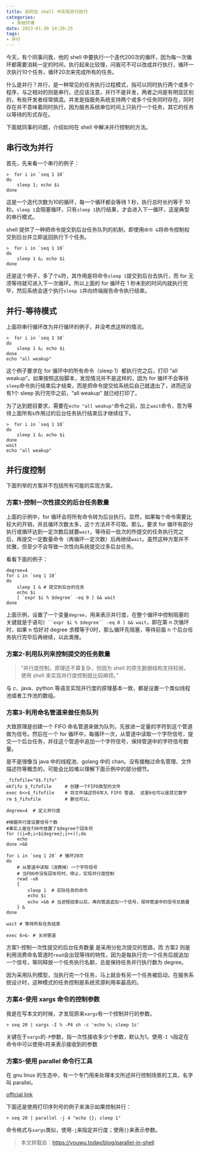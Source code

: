 ```yaml
---
title: 如何在 shell 中实现并行执行
categories:
  - 系统环境
date: 2023-01-30 14:29:25
tags:
- 并行
---
```


今天，有个同事问我，他的 shell 中要执行一个迭代200次的循环，因为每一次循环都需要消耗一定的时间，执行起来比较慢，问我可不可以改成并行执行，循环一次执行10个任务，循环20次来完成所有的任务。

什么是并行？并行，是一种常见的任务执行过程模式，指可以同时执行两个或多个程序，与之相对的则是串行。还应该注意，并行不是并发，两者之间是有明显区别的，有些开发者经常搞混。并发是指服务系统支持两个或多个任务同时存在，同时存在并不意味着同时执行，因为服务系统单位时间上只执行一个任务，其它的任务以等待的形式存在。

下面就同事的问题，介绍如何在 shell 中解决并行控制的方法。

## 串行改为并行

首先，先来看一个串行的例子：

```shell {.line-numbers}
>  for i in `seq 1 10`
do
    sleep 1; echo $i
done
```

这是一个迭代次数为10的循环，每一个循环都会等待 1 秒，执行总时长约等于 10 秒。`sleep 1`会阻塞循环，只有`sleep 1`执行结果，才会进入下一循环，这是典型的串行模式。

shell 提供了一种把命令提交到后台任务队列的机制，即使用`命令 &`将命令控制权交到后台并立即返回执行下个任务。

```shell {.line-numbers}
>  for i in `seq 1 10`
do
    sleep 1 &; echo $i
done
```

还是这个例子，多了个`&`符，其作用是将命令`sleep 1`提交到后台去执行，而 for 无须等待就可进入下一次循环。所以上面的 for 循环在 1 秒未到的时间内就执行完毕，然后系统会逐个执行`sleep 1`并向终端报告命令执行结束。

## 并行-等待模式

上面将串行循环改为并行循环的例子，并没考虑这样的情况。

```shell {.line-numbers}
>  for i in `seq 1 10`
do
    sleep 1 &; echo $i
done
echo "all weakup"
```

这个例子要求在 for 循环中的所有命令（sleep 1）都执行完之后，打印 “all weakup”。如果按照这段脚本，发现情况并不是这样的，因为 for 循环不会等待`sleep`命令执行结束后才结束，而是把命令提交给系统后自己就退出了，进而还没有1个 sleep 执行完毕之前，“all weakup” 就已经打印了。

为了达到题目要求，需要在`echo "all weakup"`命令之前，加上`wait`命令，意为等待上面所有`&`作用过的后台任务执行结束后才继续往下。

```shell {.line-numbers}
>  for i in `seq 1 10`
do
    sleep 1 &; echo $i
done
wait
echo "all weakup"
```

## 并行度控制

下面列举的方案并不包括所有可能的实现方案。

### 方案1-控制一次性提交的后台任务数量

上面的示例中，for 循环会将所有命令转为后台执行。显然，如果每个命令需要比较大的开销，并且循环次数太多，这个方法并不可取。那么，要求 for 循环有部分执行或循环达到一定次数后就要`wait`，等待前一批次的所提交的任务执行完之后，再提交一定数量命令（再循环一定次数）后再继续`wait`。虽然这种方案并不优雅，但至少不会导致一次性向系统提交过多后台任务。

看看下面的例子：

```shell {.line-numbers}
degree=4
for i in `seq 1 10`
do
    sleep 1 & # 提交到后台的任务
    echo $i
    [ `expr $i % $degree` -eq 0 ] && wait
done
```

上面示例，设置了一个变量`degree`，用来表示并行度，在整个循环中控制阻塞的关键就是于语句`[ ``expr $i % $degree`` -eq 0 ] && wait`，即在第 n 次循环时，如果 n 恰好对 degree 求模等于0时，那么循环先阻塞，等待前面 n 个后台任务执行完毕后再继续，以此类推。

### 方案2-利用队列来控制提交的任务数量

> “并行度控制，原理还不算复杂，但因为 shell 的原生数据结构支持较弱，使用 shell 来实现并行度控制就比较麻烦。”

与 c、java、python 等语言实现并行度的原理基本一致，都是设置一个类似线程池或者工作池的数组。

### 方案3-利用命名管道来做任务队列

大致原理是创建一个 FIFO 命名管道来做为队列，先放进一定量的字符到这个管道做为信号。然后在一个 for 循环中，每循环一次，从管道中读取一个字符信号，提交一个后台任务，并往这个管道中追加一个字符信号，保持管道中的字符信号数量。

是不是很像当 java 中的线程池、golang 中的 chan。没有接触过命名管理、文件描述符等概念的，可能会比较难以理解下面示例中的部分细节。

```shell {.line-numbers}
_fifofile="$$.fifo"
mkfifo $_fifofile     # 创建一个FIFO类型的文件
exec 6<>$_fifofile    # 将文件描述符6写入 FIFO 管道， 这里6也可以是其它数字
rm $_fifofile         # 删也可以，

degree=4  # 定义并行度

#根据并行度设置信号个数
#事实上是在fd6中放置了$degree个回车符
for ((i=0;i<${degree};i++));do
    echo
done >&6

for i in `seq 1 20` # 循环20次
do
    # 从管道中读取（消费掉）一个字符信号
    # 当FD6中没有回车符时，停止，实现并行度控制
    read -u6
    {
        sleep 1  # 实际任务的命令
        echo $i
        echo >&6 # 当进程结束以后，再向管道追加一个信号，保持管道中的信号总数量
    } &
done

wait # 等待所有任务结束

exec 6>&- # 关闭管道
```

方案1-控制一次性提交的后台任务数量 是采用分批次提交的思路，而 方案2 则是利用消费命名管道时`read`会出现等待的特性，因为是每执行完一个任务后就追加一个信号，等同释放一个任务执行名额，总是保持任务并行执行数为 degree。

因为采用队列模型，当执行完一个任务，马上就会有另一个任务被启动，在服务系统设计时，这种模式的任务控制是系统资源利用率最高的。

### 方案4-使用 xargs 命令的控制参数

我是在写本文的时候，才发现原来`xargs`有一个控制并行的参数。

```shell {.line-numbers}
> seq 20 | xargs -I % -P4 sh -c 'echo %; sleep 1s'
```

关键在于`xargs`的`-P`参数，指一次性接收多少个参数，默认为1。使用`-I %`指定在命令中可以使用`%`符来表示接收到的参数

### 方案5-使用 parallel 命令行工具

在 gnu linux 的生态中，有一个专门用来处理本文所述并行控制场景的工具，名字叫 parallel。

[official link](https://www.gnu.org/software/bash/manual/html_node/GNU-Parallel.html)

下面还是使用打印序列号的例子来演示如果控制并行：

```shell {.line-numbers}
> seq 20 | parallel -j 4 "echo {}; sleep 1"
```

命令格式与`xargs`类似，使用`-j`来指定并行度；使用`{}`来表示参数。


> 本文转载自：https://youwu.today/blog/parallel-in-shell